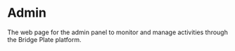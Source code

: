 # Admin
The web page for the admin panel to monitor and manage activities through the Bridge Plate platform.
